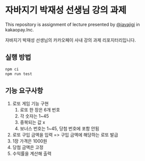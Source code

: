 # 자바지기 박재성 선생님 강의 과제

This repository is assignment of lecture presented by [@javajigi](https://github.com/javajigi) in kakaopay.Inc.

자바지기 박재성 선생님의 카카오페이 사내 강의 과제 리포지터리입니다.

## 실행 방법

```sh
npm ci
npm run test
```

## 기능 요구사항

1. 로또 게임 기능 구현
    1. 로또 한 장은 6개 번호
    1. 각 숫자는 1~45
    1. 중복되는 값 x
    1. 보너스 번호는 1~45, 당첨 번호에 포함 안됨
1. 로또 구입 금액을 입력 => 구입 금액에 해당하는 로또 발급
1. 1장 가격은 1000원
1. 당첨 금액은 고정
1. 수익률을 계산해 출력
